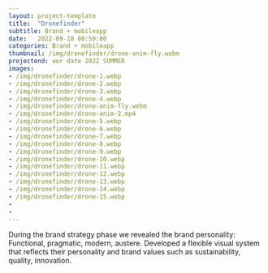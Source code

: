 ```yaml
---
layout: project-template
title:  "Dronefinder"
subtitle: Brand + mobileapp
date:   2022-09-10 00:59:00
categories: Brand + mobileapp
thumbnail: /img/dronefinder/drone-anim-fly.webm
projectend: wor date 2022 SUMMER
images:
- /img/dronefinder/drone-1.webp
- /img/dronefinder/drone-2.webp
- /img/dronefinder/drone-3.webp
- /img/dronefinder/drone-4.webp
- /img/dronefinder/drone-anim-fly.webm
- /img/dronefinder/drone-anim-2.mp4
- /img/dronefinder/drone-5.webp
- /img/dronefinder/drone-6.webp
- /img/dronefinder/drone-7.webp
- /img/dronefinder/drone-8.webp
- /img/dronefinder/drone-9.webp
- /img/dronefinder/drone-10.webp
- /img/dronefinder/drone-11.webp
- /img/dronefinder/drone-12.webp
- /img/dronefinder/drone-13.webp
- /img/dronefinder/drone-14.webp
- /img/dronefinder/drone-15.webp
- 
- 
---
```


During the brand strategy phase we revealed the brand personality: Functional, pragmatic, modern, austere. Developed a flexible visual system that reflects their personality and brand values such as sustainability, quality, innovation. 
